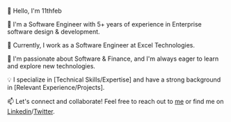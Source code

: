 👋 Hello, I'm 11thfeb

🚀 I'm a Software Engineer with 5+ years of experience in Enterprise software design & development.

💼 Currently, I work as a Software Engineer at Excel Technologies.

🌱 I'm passionate about Software & Finance, and I'm always eager to learn and explore new technologies.

💡 I specialize in [Technical Skills/Expertise] and have a strong background in [Relevant Experience/Projects].

📫 Let's connect and collaborate! Feel free to reach out to [me](https://11thfeb.netlify.app/) or find me on [Linkedin](https://www.linkedin.com/in/huu-anh-vo-2154781b5/)/[Twitter](https://twitter.com/11thfeb_).

<!---
11thfeb/11thfeb is a ✨ special ✨ repository because its `README.md` (this file) appears on your GitHub profile.
You can click the Preview link to take a look at your changes.
--->
